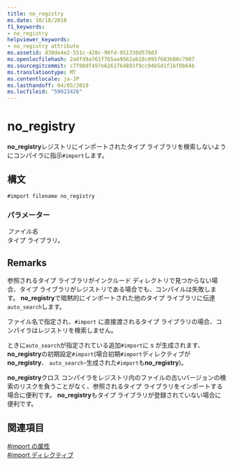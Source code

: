 ```yaml
---
title: no_registry
ms.date: 10/18/2018
f1_keywords:
- no_registry
helpviewer_keywords:
- no_registry attribute
ms.assetid: d30de4e2-551c-428c-98fd-951330d578d3
ms.openlocfilehash: 2a0fd9a761f765aa9562ab18c095f683b80c7987
ms.sourcegitcommit: c7f90df497e6261764893f9cc04b5d1f1bf0b64b
ms.translationtype: MT
ms.contentlocale: ja-JP
ms.lasthandoff: 04/05/2019
ms.locfileid: "59023426"
---
```

# <a name="noregistry"></a>no_registry

**no_registry**レジストリにインポートされたタイプ ライブラリを検索しないようにコンパイラに指示`#import`します。

## <a name="syntax"></a>構文

```
#import filename no_registry
```

### <a name="parameters"></a>パラメーター

*ファイル名*<br/>
タイプ ライブラリ。

## <a name="remarks"></a>Remarks

参照されるタイプ ライブラリがインクルード ディレクトリで見つからない場合、タイプ ライブラリがレジストリである場合でも、コンパイルは失敗します。  **no_registry**で暗黙的にインポートされた他のタイプ ライブラリに伝達`auto_search`します。

ファイル名で指定され、`#import` に直接渡されるタイプ ライブラリの場合、コンパイラはレジストリを検索しません。

ときに`auto_search`が指定されている追加`#import`に s が生成されます、 **no_registry**の初期設定`#import`(場合初期`#import`ディレクティブが**no_registry**、 `auto_search`-生成された`#import`も**no_registry**)。

**no_registry**クロス コンパイラをレジストリ内のファイルの古いバージョンの検索のリスクを負うことがなく、参照されるタイプ ライブラリをインポートする場合に便利です。 **no_registry**もタイプ ライブラリが登録されていない場合に便利です。

## <a name="see-also"></a>関連項目

[#import の属性](../preprocessor/hash-import-attributes-cpp.md)<br/>
[#import ディレクティブ](../preprocessor/hash-import-directive-cpp.md)